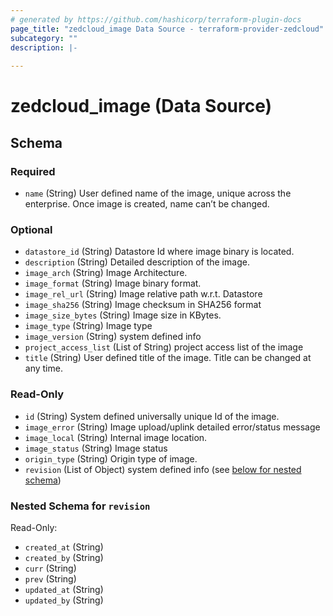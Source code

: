 ```yaml
---
# generated by https://github.com/hashicorp/terraform-plugin-docs
page_title: "zedcloud_image Data Source - terraform-provider-zedcloud"
subcategory: ""
description: |-
  
---
```


# zedcloud_image (Data Source)





<!-- schema generated by tfplugindocs -->
## Schema

### Required

- `name` (String) User defined name of the image, unique across the enterprise. Once image is created, name can’t be changed.

### Optional

- `datastore_id` (String) Datastore Id where image binary is located.
- `description` (String) Detailed description of the image.
- `image_arch` (String) Image Architecture.
- `image_format` (String) Image binary format.
- `image_rel_url` (String) Image relative path w.r.t. Datastore
- `image_sha256` (String) Image checksum in SHA256 format
- `image_size_bytes` (String) Image size in KBytes.
- `image_type` (String) Image type
- `image_version` (String) system defined info
- `project_access_list` (List of String) project access list of the image
- `title` (String) User defined title of the image. Title can be changed at any time.

### Read-Only

- `id` (String) System defined universally unique Id of the image.
- `image_error` (String) Image upload/uplink detailed error/status message
- `image_local` (String) Internal image location.
- `image_status` (String) Image status
- `origin_type` (String) Origin type of image.
- `revision` (List of Object) system defined info (see [below for nested schema](#nestedatt--revision))

<a id="nestedatt--revision"></a>
### Nested Schema for `revision`

Read-Only:

- `created_at` (String)
- `created_by` (String)
- `curr` (String)
- `prev` (String)
- `updated_at` (String)
- `updated_by` (String)


